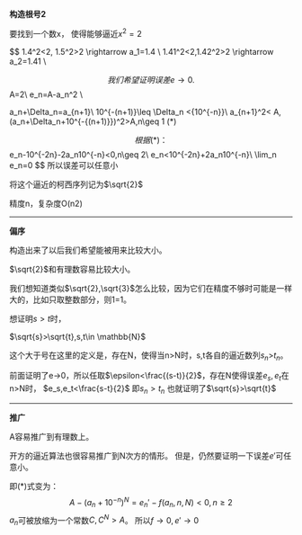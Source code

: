 
**构造根号2**


要找到一个数x，
使得能够逼近$x^2=2$

$$
1.4^2<2, 1.5^2>2 \rightarrow a_1=1.4
\\
1.41^2<2,1.42^2>2 \rightarrow a_2=1.41
\\

$$
我们希望证明误差 e → 0.
$$
A=2\\
e_n=A-a_n^2 \\

a_n+\Delta_n=a_{n+1}\\
10^{-(n+1)}\leq \Delta_n <{10^{-n}}\\
a_{n+1}^2< A,(a_n+\Delta_n+10^{-{(n+1)}})^2>A,n\geq 1  (*)
 

$$
根据(*)：
$$
e_n-10^{-2n}-2a_n10^{-n}<0,n\geq 2\\
e_n<10^{-2n}+2a_n10^{-n}\\
\lim_n e_n=0
$$
所以误差可以任意小

将这个逼近的柯西序列记为$\sqrt{2}$

精度n，复杂度O(n2)

---
**偏序**

构造出来了以后我们希望能被用来比较大小。

$\sqrt{2}$和有理数容易比较大小。

我们想知道类似$\sqrt{2},\sqrt{3}$怎么比较，因为它们在精度不够时可能是一样大的，比如只取整数部分，则1=1。

想证明$s>t$时，

$\sqrt{s}>\sqrt{t},s,t\in \mathbb{N}$

这个大于号在这里的定义是，存在N，使得当n>N时，s,t各自的逼近数列$s_n$>$t_n$。

前面证明了e→0，所以任取$\epsilon<\frac{(s-t)}{2}$，存在N使得误差$e_s,e_t$在n>N时，
$e_s,e_t<\frac{s-t}{2}$ 即$s_n>t_n$
也就证明了$\sqrt{s}>\sqrt{t}$

---
**推广**

A容易推广到有理数上。

开方的逼近算法也很容易推广到N次方的情形。
但是，仍然要证明一下误差$e'$可任意小。


即(*)式变为：
$$A-(a_{n}+10^{-n})^{N}=e_n'-f(a_n,n,N)<0,n\geq 2$$
$a_n$可被放缩为一个常数$C,C^N>A$。
所以$f\rightarrow 0,e'\rightarrow 0$

